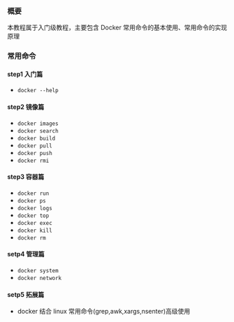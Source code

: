### 概要 
本教程属于入门级教程，主要包含 Docker 常用命令的基本使用、常用命令的实现原理

### 常用命令

#### step1 入门篇
* `docker --help`

#### step2 镜像篇
* `docker images`
* `docker search`
* `docker build`
* `docker pull`
* `docker push`
* `docker rmi`

#### step3 容器篇
* `docker run`
* `docker ps`
* `docker logs`
* `docker top`
* `docker exec`
* `docker kill`
* `docker rm`

#### setp4 管理篇
* `docker system`
* `docker network`

#### setp5 拓展篇
* docker 结合 linux 常用命令(grep,awk,xargs,nsenter)高级使用
